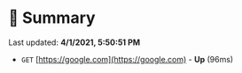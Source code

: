 # 📖 Summary
Last updated: **4/1/2021, 5:50:51 PM**

- `GET` [https://google.com](https://google.com) - **Up** (96ms)
